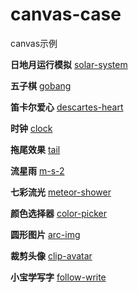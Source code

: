 # canvas-case
canvas示例

**日地月运行模拟**
[solar-system](https://guozi007a.github.io/canvas-case/solar-system/)

**五子棋**
[gobang](https://guozi007a.github.io/canvas-case/gobang/)

**笛卡尔爱心**
[descartes-heart](https://guozi007a.github.io/canvas-case/descartes-heart/)

**时钟**
[clock](https://guozi007a.github.io/canvas-case/clock/)

**拖尾效果**
[tail](https://guozi007a.github.io/canvas-case/tail/)

**流星雨**
[m-s-2](https://guozi007a.github.io/canvas-case/ms2/)

**七彩流光**
[meteor-shower](https://guozi007a.github.io/canvas-case/meteor-shower/)

**颜色选择器**
[color-picker](https://guozi007a.github.io/canvas-case/color-picker/)

**圆形图片**
[arc-img](https://guozi007a.github.io/canvas-case/arc-img/)

**裁剪头像**
[clip-avatar](https://guozi007a.github.io/canvas-case/clip-avatar/)

**小宝学写字**
[follow-write](https://guozi007a.github.io/canvas-case/follow-write/)